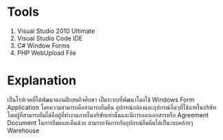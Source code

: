 # Tools
1. Visual Studio 2010 Ultimate
2. Visual Studio Code IDE
3. C# Window Forms
4. PHP WebUpload File

# Explanation
เป็นโรปเจคที่ได้พัฒนาตอนฝึกสหกิจศึกษา เป็นระบบที่พัฒนาโดยใช้ Windows Form Application โดยความสามารถคือสามารถยืมคืน อุปกรณ์กล้องและอุปกรณ์อื่นๆที่ใช้ภายในบริษัท
โดยผู้ที่สามารถยืมได้คือผู้ที่ทำงานภายในบริษัทเท่านั้นและมีการออกเอกสารหรือ Agreement Document ในการยืมแและคืนด้วย สามารถจัดการกับอุปกรณ์ยืมคืนได้เป็นะบบคล้ายๆ Warehouse
